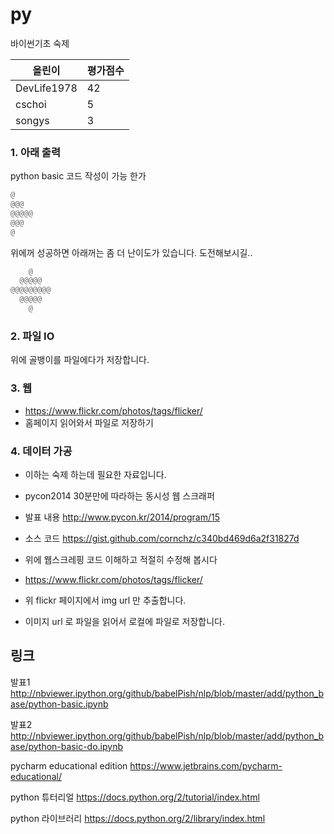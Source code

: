 py
==

바이썬기초 숙제

|올린이| 평가점수 |
|---|---|
|DevLife1978|  42  |
|cschoi| 5   |
|songys|  3  |


### 1. 아래 출력
 python basic 코드 작성이 가능 한가
```python
@
@@@
@@@@@
@@@
@
```
위에꺼 성공하면
아래꺼는 좀 더 난이도가 있습니다. 도전해보시길..

```python
    @
  @@@@@
@@@@@@@@@
  @@@@@
    @
```

### 2. 파일 IO
위에 골뱅이를 파일에다가 저장합니다.

### 3. 웹
- https://www.flickr.com/photos/tags/flicker/
- 홈페이지 읽어와서 파일로 저장하기

### 4. 데이터 가공
- 이하는 숙제 하는데 필요한 자료입니다.
- pycon2014 30분만에 따라하는 동시성 웹 스크래퍼
- 발표 내용 http://www.pycon.kr/2014/program/15
- 소스 코드 https://gist.github.com/cornchz/c340bd469d6a2f31827d

- 위에 웹스크레핑 코드 이해하고 적절히 수정해 봅시다
- https://www.flickr.com/photos/tags/flicker/
- 위 flickr 페이지에서 img  url 만 추출합니다.
- 이미지 url 로 파일을 읽어서 로컬에 파일로 저장합니다.


## 링크

발표1 http://nbviewer.ipython.org/github/babelPish/nlp/blob/master/add/python_base/python-basic.ipynb

발표2 http://nbviewer.ipython.org/github/babelPish/nlp/blob/master/add/python_base/python-basic-do.ipynb

pycharm educational edition
https://www.jetbrains.com/pycharm-educational/

python 튜터리얼
https://docs.python.org/2/tutorial/index.html

python 라이브러리
https://docs.python.org/2/library/index.html
